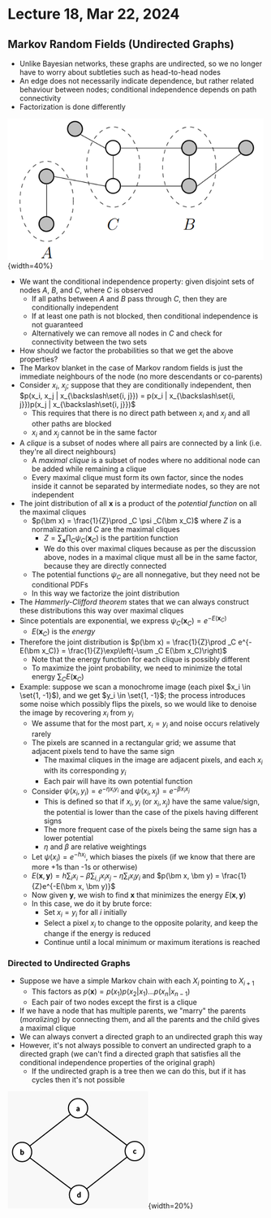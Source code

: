# Lecture 18, Mar 22, 2024

## Markov Random Fields (Undirected Graphs)

* Unlike Bayesian networks, these graphs are undirected, so we no longer have to worry about subtleties such as head-to-head nodes
* An edge does not necessarily indicate dependence, but rather related behaviour between nodes; conditional independence depends on path connectivity
* Factorization is done differently

![Example undirected graph.](./imgs/lec17_7.png){width=40%}

* We want the conditional independence property: given disjoint sets of nodes $A$, $B$, and $C$, where $C$ is observed
	* If all paths between $A$ and $B$ pass through $C$, then they are conditionally independent
	* If at least one path is not blocked, then conditional independence is not guaranteed
	* Alternatively we can remove all nodes in $C$ and check for connectivity between the two sets
* How should we factor the probabilities so that we get the above properties?
* The Markov blanket in the case of Markov random fields is just the immediate neighbours of the node (no more descendants or co-parents)
* Consider $x_i$, $x_j$; suppose that they are conditionally independent, then $p(x_i, x_j | x_{\backslash\set{i, j}}) = p(x_i | x_{\backslash\set{i, j}})p(x_j | x_{\backslash\set{i, j}})$
	* This requires that there is no direct path between $x_i$ and $x_j$ and all other paths are blocked
	* $x_i$ and $x_j$ cannot be in the same factor
* A *clique* is a subset of nodes where all pairs are connected by a link (i.e. they're all direct neighbours)
	* A *maximal clique* is a subset of nodes where no additional node can be added while remaining a clique
	* Every maximal clique must form its own factor, since the nodes inside it cannot be separated by intermediate nodes, so they are not independent
* The joint distribution of all $\bm x$ is a product of the *potential function* on all the maximal cliques
	* $p(\bm x) = \frac{1}{Z}\prod _C \psi _C(\bm x_C)$ where $Z$ is a normalization and $C$ are the maximal cliques
		* $Z = \sum _{\bm x}\prod _C \psi _C(\bm x_C)$ is the partition function
		* We do this over maximal cliques because as per the discussion above, nodes in a maximal clique must all be in the same factor, because they are directly connected
	* The potential functions $\psi _C$ are all nonnegative, but they need not be conditional PDFs
	* In this way we factorize the joint distribution
* The *Hammerly-Clifford theorem* states that we can always construct these distributions this way over maximal cliques
* Since potentials are exponential, we express $\psi _C(\bm x_C) = e^{-E(\bm x_C)}$
	* $E(\bm x_C)$ is the *energy*
* Therefore the joint distribution is $p(\bm x) = \frac{1}{Z}\prod _C e^{-E(\bm x_C)} = \frac{1}{Z}\exp\left(-\sum _C E(\bm x_C)\right)$
	* Note that the energy function for each clique is possibly different
	* To maximize the joint probability, we need to minimize the total energy $\sum _C E(\bm x_C)$
* Example: suppose we scan a monochrome image (each pixel $x_i \in \set{1, -1}$), and we get $y_i \in \set{1, -1}$; the process introduces some noise which possibly flips the pixels, so we would like to denoise the image by recovering $x_i$ from $y_i$
	* We assume that for the most part, $x_i = y_i$ and noise occurs relatively rarely
	* The pixels are scanned in a rectangular grid; we assume that adjacent pixels tend to have the same sign
		* The maximal cliques in the image are adjacent pixels, and each $x_i$ with its corresponding $y_i$
		* Each pair will have its own potential function
	* Consider $\psi(x_i, y_i) = e^{-\eta x_iy_i}$ and $\psi(x_i, x_j) = e^{-\beta x_ix_j}$
		* This is defined so that if $x_i, y_i$ (or $x_i, x_j$) have the same value/sign, the potential is lower than the case of the pixels having different signs
		* The more frequent case of the pixels being the same sign has a lower potential
		* $\eta$ and $\beta$ are relative weightings
	* Let $\psi(x_i) = e^{-hx_i}$, which biases the pixels (if we know that there are more +1s than -1s or otherwise)
	* $E(\bm x, \bm y) = h\sum _i x_i - \beta \sum _{i, j}x_ix_j - \eta \sum _i x_iy_i$ and $p(\bm x, \bm y) = \frac{1}{Z}e^{-E(\bm x, \bm y)}$
	* Now given $\bm y$, we wish to find $\bm x$ that minimizes the energy $E(\bm x, \bm y)$
	* In this case, we do it by brute force:
		* Set $x_i = y_i$ for all $i$ initially
		* Select a pixel $x_i$ to change to the opposite polarity, and keep the change if the energy is reduced
		* Continue until a local minimum or maximum iterations is reached

### Directed to Undirected Graphs

* Suppose we have a simple Markov chain with each $X_i$ pointing to $X_{i + 1}$
	* This factors as $p(\bm x) = p(x_1)p(x_2 | x_1)\dots p(x_n | x_{n - 1})$
	* Each pair of two nodes except the first is a clique
* If we have a node that has multiple parents, we "marry" the parents (*moralizing*) by connecting them, and all the parents and the child gives a maximal clique
* We can always convert a directed graph to an undirected graph this way
* However, it's not always possible to convert an undirected graph to a directed graph (we can't find a directed graph that satisfies all the conditional independence properties of the original graph)
	* If the undirected graph is a tree then we can do this, but if it has cycles then it's not possible

![A case where an undirected graph cannot be converted into directed.](./imgs/lec18_1.png){width=20%}

